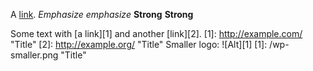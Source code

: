 A [link](http://example.com "Title").
*Emphasize* _emphasize_
**Strong** __Strong__
	
Some text with [a link][1] and
another [link][2].
[1]: http://example.com/ "Title"
[2]: http://example.org/ "Title"
Smaller logo: ![Alt][1]
[1]: /wp-smaller.png "Title"
